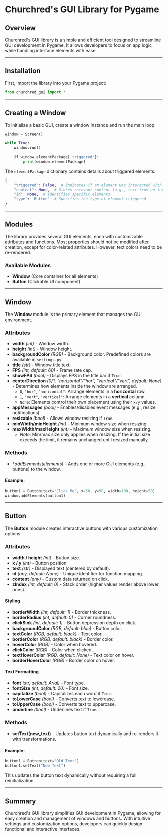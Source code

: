 # Churchred's GUI Library for Pygame

## Overview

Churchred's GUI library is a simple and efficient tool designed to streamline GUI development in Pygame. It allows developers to focus on app logic while handling interface elements with ease.

---

## Installation

First, import the library into your Pygame project:

```python
from churchred_gui import *
```

---

## Creating a Window

To initialize a basic GUI, create a window instance and run the main loop:

```python
window = Screen()

while True:
    window.run()
    
    if window.elementPackage['triggered']:
        print(window.elementPackage)
```

The `elementPackage` dictionary contains details about triggered elements:

```python
{
    "triggered": False,  # Indicates if an element was interacted with
    "content": None,  # Stores relevant content (e.g., text from an input field)
    "id": None,  # Identifies specific elements
    "type": 'Button'  # Specifies the type of element triggered
}
```

---

## Modules

The library provides several GUI elements, each with customizable attributes and functions. Most properties should not be modified after creation, except for color-related attributes. However, text colors need to be re-rendered.

### Available Modules

- **Window** (Core container for all elements)
- **Button** (Clickable UI component)

---

## Window

The **Window** module is the primary element that manages the GUI environment.

### Attributes

- **width** *(int)* - Window width.
- **height** *(int)* - Window height.
- **backgroundColor** *(RGB)* - Background color. Predefined colors are available in `settings.py`.
- **title** *(str)* - Window title text.
- **FPS** *(int, default: 60)* - Frame rate cap.
- **showFPS** *(bool)* - Displays FPS in the title bar if `True`.
- **centerDirection** *(0/1, "horizontal"/"hor", "vertical"/"vert", default: None)* - Determines how elements inside the window are arranged.
  - `0`, `"hor"`, `"horizontal"`: Arrange elements in a **horizontal** row.
  - `1`, `"vert"`, `"vertical"`: Arrange elements in a **vertical** column.
  - `None`: Elements control their own placement using their `x/y` values.
- **appMessages** *(bool)* - Enables/disables event messages (e.g., resize notifications).
- **resizable** *(bool)* - Allows window resizing if `True`.
- **minWidth/minHeight** *(int)* - Minimum window size when resizing.
- **maxWidth/maxHeight** *(int)* - Maximum window size when resizing.
  - *Note:* Min/max size only applies when resizing. If the initial size exceeds the limit, it remains unchanged until resized manually.

### Methods

- **addElements(*elements)** - Adds one or more GUI elements (e.g., buttons) to the window.

#### Example:
```python
button1 = Button(text="Click Me", x=50, y=50, width=100, height=50)
window.addElements(button1)
```

---

## Button

The **Button** module creates interactive buttons with various customization options.

### Attributes

- **width / height** *(int)* - Button size.
- **x / y** *(int)* - Button position.
- **text** *(str)* - Displayed text (centered by default).
- **id** *(any, default: None)* - Unique identifier for function mapping.
- **content** *(any)* - Custom data returned on click.
- **zIndex** *(int, default: 0)* - Stack order (higher values render above lower ones).

#### Styling

- **borderWidth** *(int, default: 1)* - Border thickness.
- **borderRadius** *(int, default: 0)* - Corner roundness.
- **clickSink** *(int, default: 1)* - Button depression depth on click.
- **backgroundColor** *(RGB, default: blue)* - Button color.
- **textColor** *(RGB, default: black)* - Text color.
- **borderColor** *(RGB, default: black)* - Border color.
- **hoverColor** *(RGB)* - Color when hovered.
- **clickColor** *(RGB)* - Color when clicked.
- **textHoverColor** *(RGB, default: None)* - Text color on hover.
- **borderHoverColor** *(RGB)* - Border color on hover.

#### Text Formatting

- **font** *(str, default: Arial)* - Font type.
- **fontSize** *(int, default: 20)* - Font size.
- **capitalize** *(bool)* - Capitalizes each word if `True`.
- **toLowerCase** *(bool)* - Converts text to lowercase.
- **toUpperCase** *(bool)* - Converts text to uppercase.
- **underline** *(bool)* - Underlines text if `True`.

### Methods

- **setText(new_text)** - Updates button text dynamically and re-renders it with transformations.

#### Example:
```python
button1 = Button(text="Old Text")
button1.setText("New Text")
```
This updates the button text dynamically without requiring a full reinitialization.

---

## Summary

Churchred's GUI library simplifies GUI development in Pygame, allowing for easy creation and management of windows and buttons. With intuitive settings and customization options, developers can quickly design functional and interactive interfaces.

